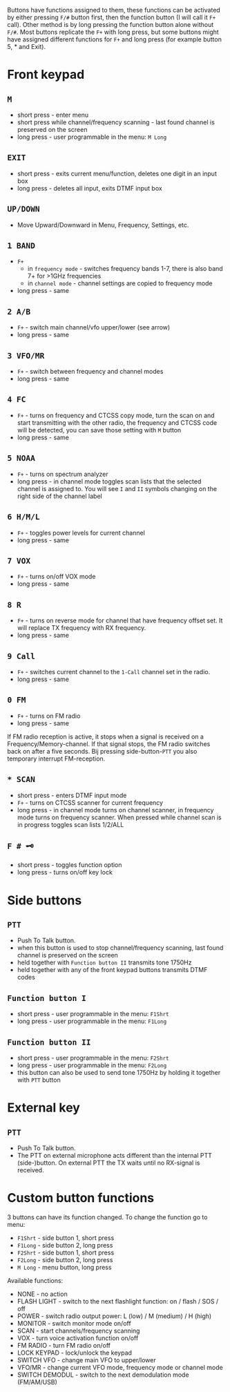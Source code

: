Buttons have functions assigned to them, these functions can be activated by either pressing `F/#` button first, then the function button (I will call it `F+` call). Other method is by long pressing the function button alone without `F/#`. Most buttons replicate the `F+` with long press, but some buttons might have assigned different functions for `F+` and long press (for example button 5, * and Exit).

# Front keypad

## `M` 
* short press - enter menu
* short press while channel/frequency scanning - last found channel is preserved on the screen
* long press - user programmable in the menu: `M Long`
## `EXIT`
* short press - exits current menu/function, deletes one digit in an input box
* long press - deletes all input, exits DTMF input box
## `UP/DOWN`
* Move Upward/Downward in Menu, Frequency, Settings, etc.
## `1 BAND`
* `F+`
  * in `frequency mode` - switches frequency bands 1-7, there is also band 7+ for >1GHz frequencies
  * in `channel mode` - channel settings are copied to frequency mode
* long press - same
## `2 A/B`
* `F+` - switch main channel/vfo upper/lower (see arrow)
* long press - same
## `3 VFO/MR`
* `F+` - switch between frequency and channel modes
* long press - same
## `4 FC`
* `F+` - turns on frequency and CTCSS copy mode, turn the scan on and start transmitting with the other radio, the frequency and CTCSS code will be detected, you can save those setting with `M` button
* long press - same
## `5 NOAA`
* `F+` - turns on spectrum analyzer
* long press - in channel mode toggles scan lists that the selected channel is assigned to. You will see `I` and `II` symbols changing on the right side of the channel label
## `6 H/M/L`
* `F+` - toggles power levels for current channel
* long press - same
## `7 VOX`
* `F+` - turns on/off VOX mode
* long press - same
## `8 R`
* `F+` - turns on reverse mode for channel that have frequency offset set. It will replace TX frequency with RX frequency.
* long press - same
## `9 Call`
* `F+` - switches current channel to the `1-Call` channel set in the radio.
* long press - same
## `0 FM`
* `F+` - turns on FM radio
* long press - same

If FM radio reception is active, it stops when a signal is received on a Frequency/Memory-channel. If that signal stops, the FM radio switches back on after a five seconds. Bij pressing side-button-`PTT` you also temporary interrupt FM-reception.

## `* SCAN`
* short press - enters DTMF input mode
* `F+` - turns on CTCSS scanner for current frequency
* long press - in channel mode turns on channel scanner, in frequency mode turns on frequency scanner. When pressed while channel scan is in progress toggles scan lists 1/2/ALL
## `F # 🗝`
* short press - toggles function option
* long press - turns on/off key lock

# Side buttons

## `PTT` 
* Push To Talk button.
* when this button is used to stop channel/frequency scanning, last found channel is preserved on the screen
* held together with `Function button II` transmits tone 1750Hz
* held together with any of the front keypad buttons transmits DTMF codes

## `Function button I` 
* short press - user programmable in the menu: `F1Shrt`
* long press - user programmable in the menu: `F1Long`

## `Function button II` 
* short press - user programmable in the menu: `F2Shrt`
* long press - user programmable in the menu: `F2Long`
* this button can also be used to send tone 1750Hz by holding it together with `PTT` button

# External key
## `PTT` 
* Push To Talk button.
* The PTT on external microphone acts different than the internal PTT (side-)button.
On external PTT the TX waits until no RX-signal is received.

# Custom button functions
3 buttons can have its function changed. To change the function go to menu:
* `F1Shrt` - side button 1, short press
* `F1Long` - side button 2, long press
* `F2Shrt` - side button 1, short press
* `F2Long` - side button 2, long press
* `M Long` - menu button, long press

Available functions:
* NONE - no action
* FLASH LIGHT - switch to the next flashlight function: on / flash / SOS / off
* POWER - switch radio output power: L (low) / M (medium) / H (high)
* MONITOR - switch monitor mode on/off
* SCAN - start channels/frequency scanning
* VOX - turn voice activation function on/off
* FM RADIO - turn FM radio on/off
* LOCK KEYPAD - lock/unlock the keypad
* SWITCH VFO - change main VFO to upper/lower
* VFO/MR - change current VFO mode, frequency mode or channel mode
* SWITCH DEMODUL - switch to the next demodulation mode (FM/AM/USB)
